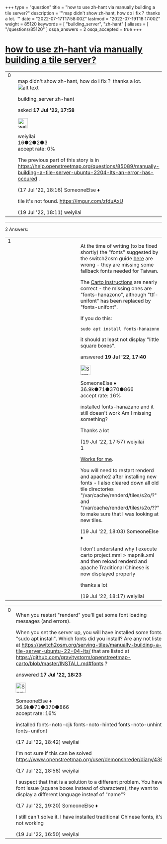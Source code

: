 +++
type = "question"
title = "how to use zh-hant via manually building a tile server?"
description = '''map didn&#x27;t show zh-hant, how do i fix？ thanks a lot. '''
date = "2022-07-17T17:58:00Z"
lastmod = "2022-07-19T18:17:00Z"
weight = 85120
keywords = [ "building_server", "zh-hant" ]
aliases = [ "/questions/85120" ]
osqa_answers = 2
osqa_accepted = true
+++

<div class="headNormal">

# [how to use zh-hant via manually building a tile server?](/questions/85120/how-to-use-zh-hant-via-manually-building-a-tile-server)

</div>

<div id="main-body">

<div id="askform">

<table id="question-table" style="width:100%;">
<colgroup>
<col style="width: 50%" />
<col style="width: 50%" />
</colgroup>
<tbody>
<tr>
<td style="width: 30px; vertical-align: top"><div class="vote-buttons">
<span id="post-85120-upvote" class="ajax-command post-vote up" rel="nofollow" title="I like this post (click again to cancel)"> </span>
<div id="post-85120-score" class="post-score" title="current number of votes">
0
</div>
<span id="post-85120-downvote" class="ajax-command post-vote down" rel="nofollow" title="I dont like this post (click again to cancel)"> </span> <span id="favorite-mark" class="ajax-command favorite-mark" rel="nofollow" title="mark/unmark this question as favorite (click again to cancel)"> </span>
<div id="favorite-count" class="favorite-count">
&#10;</div>
</div></td>
<td><div id="item-right">
<div class="question-body">
<p>map didn't show zh-hant, how do i fix？ thanks a lot. <img src="https://help.openstreetmap.org/upfiles/1658076890663.jpg" alt="alt text" /></p>
</div>
<div id="question-tags" class="tags-container tags">
<span class="post-tag tag-link-building_server" rel="tag" title="see questions tagged &#39;building_server&#39;">building_server</span> <span class="post-tag tag-link-zh-hant" rel="tag" title="see questions tagged &#39;zh-hant&#39;">zh-hant</span>
</div>
<div id="question-controls" class="post-controls">
&#10;</div>
<div class="post-update-info-container">
<div class="post-update-info post-update-info-user">
<p>asked <strong>17 Jul '22, 17:58</strong></p>
<img src="https://secure.gravatar.com/avatar/c66ad6c704973c88fe030ad570ef36a7?s=32&amp;d=identicon&amp;r=g" class="gravatar" width="32" height="32" alt="weiyilai&#39;s gravatar image" />
<p><span>weiyilai</span><br />
<span class="score" title="16 reputation points">16</span><span title="2 badges"><span class="badge1">●</span><span class="badgecount">2</span></span><span title="2 badges"><span class="silver">●</span><span class="badgecount">2</span></span><span title="3 badges"><span class="bronze">●</span><span class="badgecount">3</span></span><br />
<span class="accept_rate" title="Rate of the user&#39;s accepted answers">accept rate:</span> <span title="weiyilai has no accepted answers">0%</span></p>
</img>
</div>
</div>
<div id="comments-container-85120" class="comments-container">
<span id="85127"></span>
<div id="comment-85127" class="comment">
<div id="post-85127-score" class="comment-score">
&#10;</div>
<div class="comment-text">
<p>The previous part of this story is in <a href="https://help.openstreetmap.org/questions/85089/manually-building-a-tile-server-ubuntu-2204-lts-an-error-has-occured">https://help.openstreetmap.org/questions/85089/manually-building-a-tile-server-ubuntu-2204-lts-an-error-has-occured</a> .</p>
</div>
<div id="comment-85127-info" class="comment-info">
<span class="comment-age">(17 Jul '22, 18:16)</span> <span class="comment-user userinfo">SomeoneElse ♦</span>
</div>
</div>
<span id="85167"></span>
<div id="comment-85167" class="comment">
<div id="post-85167-score" class="comment-score">
&#10;</div>
<div class="comment-text">
<p>tile it's not found. <a href="https://imgur.com/zfduAxU">https://imgur.com/zfduAxU</a></p>
</div>
<div id="comment-85167-info" class="comment-info">
<span class="comment-age">(19 Jul '22, 18:11)</span> <span class="comment-user userinfo">weiyilai</span>
</div>
</div>
</div>
<div id="comment-tools-85120" class="comment-tools">
&#10;</div>
<div class="clear">
&#10;</div>
<div id="comment-85120-form-container" class="comment-form-container">
&#10;</div>
<div class="clear">
&#10;</div>
</div></td>
</tr>
</tbody>
</table>

------------------------------------------------------------------------

<div class="tabBar">

<span id="sort-top"></span>

<div class="headQuestions">

2 Answers:

</div>

</div>

<span id="85163"></span>

<div id="answer-container-85163" class="answer accepted-answer">

<table style="width:100%;">
<colgroup>
<col style="width: 50%" />
<col style="width: 50%" />
</colgroup>
<tbody>
<tr>
<td style="width: 30px; vertical-align: top"><div class="vote-buttons">
<span id="post-85163-upvote" class="ajax-command post-vote up" rel="nofollow" title="I like this post (click again to cancel)"> </span>
<div id="post-85163-score" class="post-score" title="current number of votes">
1
</div>
<span id="post-85163-downvote" class="ajax-command post-vote down" rel="nofollow" title="I dont like this post (click again to cancel)"> </span> <span class="accept-answer on" rel="nofollow" title="weiyilai has selected this answer as the correct answer"> </span>
</div></td>
<td><div class="item-right">
<div class="answer-body">
<p>At the time of writing (to be fixed shortly) the "fonts" suggested by the switch2osm guide <a href="https://switch2osm.org/serving-tiles/manually-building-a-tile-server-ubuntu-22-04-lts/">here</a> are wrong - they are missing some fallback fonts needed for Taiwan.</p>
<p>The <a href="https://github.com/gravitystorm/openstreetmap-carto/blob/master/INSTALL.md#installation-on-ubuntudebian">Carto instructions</a> are nearly correct - the missing ones are "fonts-hanazono", although "ttf-unifont" has been replaced by "fonts-unifont".</p>
<p>If you do this:</p>
<pre><code>sudo apt install fonts-hanazono</code></pre>
<p>it should at least not display "little square boxes".</p>
</div>
<div class="answer-controls post-controls">
&#10;</div>
<div class="post-update-info-container">
<div class="post-update-info post-update-info-user">
<p>answered <strong>19 Jul '22, 17:40</strong></p>
<img src="https://secure.gravatar.com/avatar/0bf1aa22f7f5e045b0eb8beb79fe7907?s=32&amp;d=identicon&amp;r=g" class="gravatar" width="32" height="32" alt="SomeoneElse&#39;s gravatar image" />
<p><span>SomeoneElse ♦</span><br />
<span class="score" title="36866 reputation points"><span>36.9k</span></span><span title="71 badges"><span class="badge1">●</span><span class="badgecount">71</span></span><span title="370 badges"><span class="silver">●</span><span class="badgecount">370</span></span><span title="866 badges"><span class="bronze">●</span><span class="badgecount">866</span></span><br />
<span class="accept_rate" title="Rate of the user&#39;s accepted answers">accept rate:</span> <span title="SomeoneElse has 228 accepted answers">16%</span></p>
</div>
</div>
<div id="comments-container-85163" class="comments-container">
<span id="85164"></span>
<div id="comment-85164" class="comment">
<div id="post-85164-score" class="comment-score">
&#10;</div>
<div class="comment-text">
<p>installed fonts-hanazano and it still doesn't work Am I missing something?</p>
<p>Thanks a lot</p>
</div>
<div id="comment-85164-info" class="comment-info">
<span class="comment-age">(19 Jul '22, 17:57)</span> <span class="comment-user userinfo">weiyilai</span>
</div>
</div>
<span id="85165"></span>
<div id="comment-85165" class="comment">
<div id="post-85165-score" class="comment-score">
1
</div>
<div class="comment-text">
<p><a href="https://map.atownsend.org.uk/tmp/Screenshot%202022-07-19%20175957.png">Works for me</a>.</p>
<p>You will need to restart renderd and apache2 after installing new fonts - I also cleared down all old tile directories "/var/cache/renderd/tiles/s2o/?" and "/var/cache/renderd/tiles/s2o/??" to make sure that I was looking at new tiles.</p>
</div>
<div id="comment-85165-info" class="comment-info">
<span class="comment-age">(19 Jul '22, 18:03)</span> <span class="comment-user userinfo">SomeoneElse ♦</span>
</div>
</div>
<span id="85168"></span>
<div id="comment-85168" class="comment">
<div id="post-85168-score" class="comment-score">
&#10;</div>
<div class="comment-text">
<p>I don't understand why I execute carto project.mml &gt; mapnik.xml and then reload renderd and apache Traditional Chinese is now displayed properly</p>
<p>thanks a lot</p>
</div>
<div id="comment-85168-info" class="comment-info">
<span class="comment-age">(19 Jul '22, 18:17)</span> <span class="comment-user userinfo">weiyilai</span>
</div>
</div>
</div>
<div id="comment-tools-85163" class="comment-tools">
&#10;</div>
<div class="clear">
&#10;</div>
<div id="comment-85163-form-container" class="comment-form-container">
&#10;</div>
<div class="clear">
&#10;</div>
</div></td>
</tr>
</tbody>
</table>

</div>

<span id="85131"></span>

<div id="answer-container-85131" class="answer">

<table style="width:100%;">
<colgroup>
<col style="width: 50%" />
<col style="width: 50%" />
</colgroup>
<tbody>
<tr>
<td style="width: 30px; vertical-align: top"><div class="vote-buttons">
<span id="post-85131-upvote" class="ajax-command post-vote up" rel="nofollow" title="I like this post (click again to cancel)"> </span>
<div id="post-85131-score" class="post-score" title="current number of votes">
0
</div>
<span id="post-85131-downvote" class="ajax-command post-vote down" rel="nofollow" title="I dont like this post (click again to cancel)"> </span>
</div></td>
<td><div class="item-right">
<div class="answer-body">
<p>When you restart "renderd" you'll get some font loading messages (and errors).</p>
<p>When you set the server up, you will have installed some fonts via "sudo apt install". Which fonts did you install? Are any not listed at <a href="https://switch2osm.org/serving-tiles/manually-building-a-tile-server-ubuntu-22-04-lts/">https://switch2osm.org/serving-tiles/manually-building-a-tile-server-ubuntu-22-04-lts/</a> that are listed at <a href="https://github.com/gravitystorm/openstreetmap-carto/blob/master/INSTALL.md#fonts">https://github.com/gravitystorm/openstreetmap-carto/blob/master/INSTALL.md#fonts</a> ?</p>
</div>
<div class="answer-controls post-controls">
&#10;</div>
<div class="post-update-info-container">
<div class="post-update-info post-update-info-user">
<p>answered <strong>17 Jul '22, 18:23</strong></p>
<img src="https://secure.gravatar.com/avatar/0bf1aa22f7f5e045b0eb8beb79fe7907?s=32&amp;d=identicon&amp;r=g" class="gravatar" width="32" height="32" alt="SomeoneElse&#39;s gravatar image" />
<p><span>SomeoneElse ♦</span><br />
<span class="score" title="36866 reputation points"><span>36.9k</span></span><span title="71 badges"><span class="badge1">●</span><span class="badgecount">71</span></span><span title="370 badges"><span class="silver">●</span><span class="badgecount">370</span></span><span title="866 badges"><span class="bronze">●</span><span class="badgecount">866</span></span><br />
<span class="accept_rate" title="Rate of the user&#39;s accepted answers">accept rate:</span> <span title="SomeoneElse has 228 accepted answers">16%</span></p>
</div>
</div>
<div id="comments-container-85131" class="comments-container">
<span id="85136"></span>
<div id="comment-85136" class="comment">
<div id="post-85136-score" class="comment-score">
&#10;</div>
<div class="comment-text">
<p>installed fonts-noto-cjk fonts-noto-hinted fonts-noto-unhinted fonts-unifont</p>
</div>
<div id="comment-85136-info" class="comment-info">
<span class="comment-age">(17 Jul '22, 18:42)</span> <span class="comment-user userinfo">weiyilai</span>
</div>
</div>
<span id="85137"></span>
<div id="comment-85137" class="comment">
<div id="post-85137-score" class="comment-score">
&#10;</div>
<div class="comment-text">
<p>I'm not sure if this can be solved <a href="https://www.openstreetmap.org/user/demonshreder/diary/43956">https://www.openstreetmap.org/user/demonshreder/diary/43956</a></p>
</div>
<div id="comment-85137-info" class="comment-info">
<span class="comment-age">(17 Jul '22, 18:58)</span> <span class="comment-user userinfo">weiyilai</span>
</div>
</div>
<span id="85138"></span>
<div id="comment-85138" class="comment">
<div id="post-85138-score" class="comment-score">
&#10;</div>
<div class="comment-text">
<p>I suspect that that is a solution to a different problem. You have a font issue (square boxes instead of characters), they want to display a different language insteaf of "name"?</p>
</div>
<div id="comment-85138-info" class="comment-info">
<span class="comment-age">(17 Jul '22, 19:20)</span> <span class="comment-user userinfo">SomeoneElse ♦</span>
</div>
</div>
<span id="85161"></span>
<div id="comment-85161" class="comment">
<div id="post-85161-score" class="comment-score">
&#10;</div>
<div class="comment-text">
<p>I still can't solve it. I have installed traditional Chinese fonts, it's not working</p>
</div>
<div id="comment-85161-info" class="comment-info">
<span class="comment-age">(19 Jul '22, 16:50)</span> <span class="comment-user userinfo">weiyilai</span>
</div>
</div>
</div>
<div id="comment-tools-85131" class="comment-tools">
&#10;</div>
<div class="clear">
&#10;</div>
<div id="comment-85131-form-container" class="comment-form-container">
&#10;</div>
<div class="clear">
&#10;</div>
</div></td>
</tr>
</tbody>
</table>

</div>

<div class="paginator-container-left">

</div>

</div>

</div>

